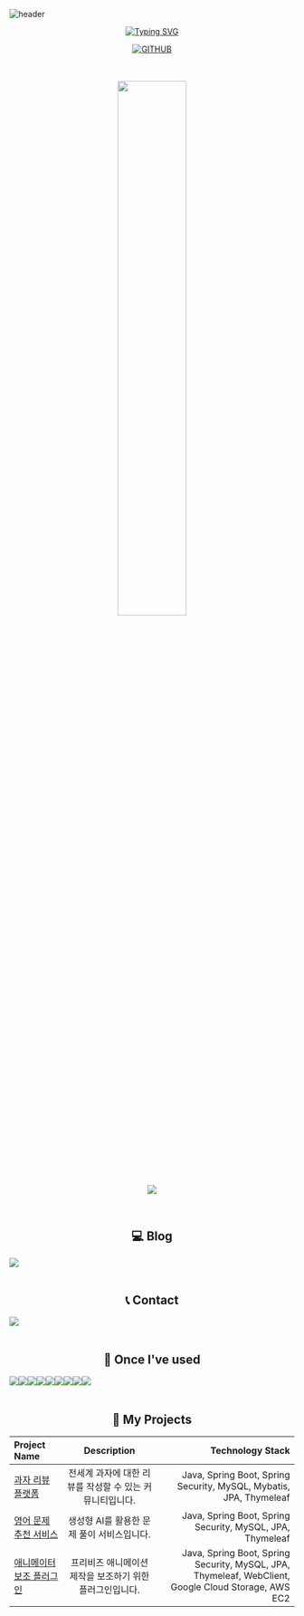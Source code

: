 ![header](https://capsule-render.vercel.app/api?type=waving&color=gradient&height=120&animation=fadeIn&section=footer&&fontAlign=70)

<div align="center">

[![Typing SVG](https://readme-typing-svg.herokuapp.com/?color=6796e5&lines=hi,+i'm+HyeonSeok&font=Dancing+Script&size=50&center=true&vCenter=true&width=600&height=80)](https://git.io/typing-svg)
<!--font: https://fonts.google.com/specimen/Redressed   Redressed,Festive --> 

[![GITHUB](https://hits.seeyoufarm.com/api/count/incr/badge.svg?url=https%3A%2F%2Fgithub.com%2Fbbbbooo&count_bg=%23F29494&title_bg=%232F2E2E&icon=github.svg&icon_color=%23FFFFFF&title=GITHUB&edge_flat=false)](https://github.com/bbbbooo)

<br />
<br />

  
<a href="s">
  <img src="https://github-readme-stats.vercel.app/api?username=bbbbooo&theme=tokyonight&show_icons=true&text_color=e5e5f0&icon_color=707070&hide_border=true" width="49.2%" />

</a>


<br />
<br />

<!--[![Ashutosh's github activity graph](https://github-readme-activity-graph.vercel.app/graph?username=bbbbooo&theme=github-compact)](https://github.com/ashutosh00710/github-readme-activity-graph) -->

![](./profile-3d-contrib/profile-night-rainbow.svg)

  
<br />

## 💻 Blog
<div style="display:flex; flex-direction:row;">
    <a href="https://https://velog.io/@bbbbooo/posts">
        <img src="https://img.shields.io/badge/velog-000000?style=for-the-badge&logo=velog&logoColor=white"> 
    </a>
</div><br>

 
## 📞 Contact
<div style="display:flex; flex-direction:row;">
    <a href="mailto:hyeons1213@gmail.com">
        <img src="https://img.shields.io/badge/Gmail-EA4335?style=for-the-badge&logo=Gmail&logoColor=white"> 
    </a>
</div><br>
    
## 🔨 Once I've used
<div style="display:flex; flex-direction:row;">
    <img src="https://img.shields.io/badge/Java-007396?style=for-the-badge&logo=Java&logoColor=white"> 
    <img src="https://img.shields.io/badge/Spring Boot-6DB33F?style=for-the-badge&logo=spring boot&logoColor=white"> 
    <img src="https://img.shields.io/badge/Gradle-02303A?style=for-the-badge&logo=gradle&logoColor=white">
    <img src="https://img.shields.io/badge/oracle-F80000?style=for-the-badge&logo=oracle&logoColor=white"> 
    <img src="https://img.shields.io/badge/mysql-4479A1?style=for-the-badge&logo=mysql&logoColor=white">
    <img src="https://img.shields.io/badge/JPA-1A1A1A.svg?style=for-the-badge&logo=java&logoColor=white">
    <br>
    <img src="https://img.shields.io/badge/Amazon AWS-232F3E?style=for-the-badge&logo=amazon aws&logoColor=white"> 
    <img src="https://img.shields.io/badge/Amazon EC2-FF9900?style=for-the-badge&logo=amazon ec2&logoColor=white"> 
    <br>
    <img src="https://img.shields.io/badge/python-3776AB?style=flat-square&logo=python&logoColor=white"> 
    <br>
</div><br>

## 📝 My Projects
| Project Name | Description |   Technology Stack |
| :---         |     :---:      |          ---: |
| [과자 리뷰 플랫폼](https://github.com/goalapa)   | 전세계 과자에 대한 리뷰를 작성할 수 있는 커뮤니티입니다.    | Java, Spring Boot, Spring Security, MySQL, Mybatis, JPA, Thymeleaf |
| [영어 문제 추천 서비스](https://github.com/Convergence-Project)   | 생성형 AI를 활용한 문제 풀이 서비스입니다.  | Java, Spring Boot, Spring Security, MySQL, JPA, Thymeleaf |
| [애니메이터 보조 플러그인](https://github.com/MTVS-Post-Production)   | 프리비즈 애니메이션 제작을 보조하기 위한 플러그인입니다.   | Java, Spring Boot, Spring Security, MySQL, JPA, Thymeleaf, WebClient, Google Cloud Storage, AWS EC2 |

</div>
